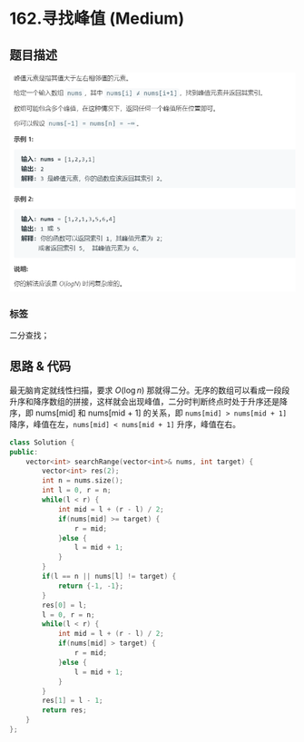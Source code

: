 # 162.寻找峰值 (Medium)

## 题目描述

![](162.png)

### 标签

二分查找；

## 思路 & 代码

最无脑肯定就线性扫描，要求 $O(\log n)$ 那就得二分。无序的数组可以看成一段段升序和降序数组的拼接，这样就会出现峰值，二分时判断终点时处于升序还是降序，即 nums[mid] 和 nums[mid + 1] 的关系，即 `nums[mid] > nums[mid + 1]` 降序，峰值在左，`nums[mid] < nums[mid + 1]` 升序，峰值在右。


```c++ tab="二分查找"
class Solution {
public:
    vector<int> searchRange(vector<int>& nums, int target) {
        vector<int> res(2);
        int n = nums.size();
        int l = 0, r = n;
        while(l < r) {
            int mid = l + (r - l) / 2;
            if(nums[mid] >= target) {
                r = mid;
            }else {
                l = mid + 1;
            }
        }
        if(l == n || nums[l] != target) {
            return {-1, -1};
        }
        res[0] = l;
        l = 0, r = n;
        while(l < r) {
            int mid = l + (r - l) / 2;
            if(nums[mid] > target) {
                r = mid;
            }else {
                l = mid + 1;
            }
        }
        res[1] = l - 1;
        return res;
    }
};
```